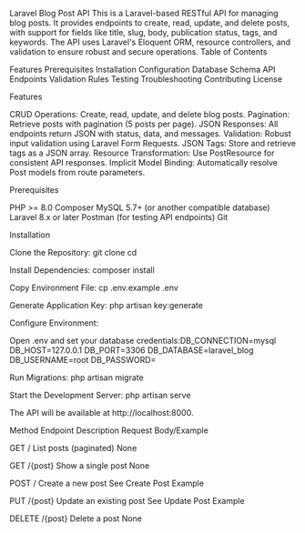 Laravel Blog Post API
This is a Laravel-based RESTful API for managing blog posts. It provides endpoints to create, read, update, and delete posts, with support for fields like title, slug, body, publication status, tags, and keywords. The API uses Laravel's Eloquent ORM, resource controllers, and validation to ensure robust and secure operations.
Table of Contents

Features
Prerequisites
Installation
Configuration
Database Schema
API Endpoints
Validation Rules
Testing
Troubleshooting
Contributing
License

Features

CRUD Operations: Create, read, update, and delete blog posts.
Pagination: Retrieve posts with pagination (5 posts per page).
JSON Responses: All endpoints return JSON with status, data, and messages.
Validation: Robust input validation using Laravel Form Requests.
JSON Tags: Store and retrieve tags as a JSON array.
Resource Transformation: Use PostResource for consistent API responses.
Implicit Model Binding: Automatically resolve Post models from route parameters.

Prerequisites

PHP >= 8.0
Composer
MySQL 5.7+ (or another compatible database)
Laravel 8.x or later
Postman (for testing API endpoints)
Git

Installation

Clone the Repository:
git clone <repository-url>
cd <repository-directory>


Install Dependencies:
composer install


Copy Environment File:
cp .env.example .env


Generate Application Key:
php artisan key:generate


Configure Environment:

Open .env and set your database credentials:DB_CONNECTION=mysql
DB_HOST=127.0.0.1
DB_PORT=3306
DB_DATABASE=laravel_blog
DB_USERNAME=root
DB_PASSWORD=




Run Migrations:
php artisan migrate


Start the Development Server:
php artisan serve

The API will be available at http://localhost:8000.


Method
Endpoint
Description
Request Body/Example



GET
/
List posts (paginated)
None


GET
/{post}
Show a single post
None


POST
/
Create a new post
See Create Post Example


PUT
/{post}
Update an existing post
See Update Post Example


DELETE
/{post}
Delete a post
None

